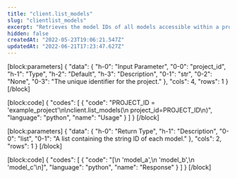 ```yaml
---
title: "client.list_models"
slug: "clientlist_models"
excerpt: "Retrieves the model IDs of all models accessible within a project."
hidden: false
createdAt: "2022-05-23T19:06:21.547Z"
updatedAt: "2022-06-21T17:23:47.627Z"
---
```

[block:parameters]
{
  "data": {
    "h-0": "Input Parameter",
    "0-0": "project_id",
    "h-1": "Type",
    "h-2": "Default",
    "h-3": "Description",
    "0-1": "str",
    "0-2": "None",
    "0-3": "The unique identifier for the project."
  },
  "cols": 4,
  "rows": 1
}
[/block]

[block:code]
{
  "codes": [
    {
      "code": "PROJECT_ID = 'example_project'\n\nclient.list_models(\n    project_id=PROJECT_ID\n)",
      "language": "python",
      "name": "Usage"
    }
  ]
}
[/block]

[block:parameters]
{
  "data": {
    "h-0": "Return Type",
    "h-1": "Description",
    "0-0": "list",
    "0-1": "A list containing the string ID of each model."
  },
  "cols": 2,
  "rows": 1
}
[/block]

[block:code]
{
  "codes": [
    {
      "code": "[\n    'model_a',\n    'model_b',\n    'model_c'\n]",
      "language": "python",
      "name": "Response"
    }
  ]
}
[/block]